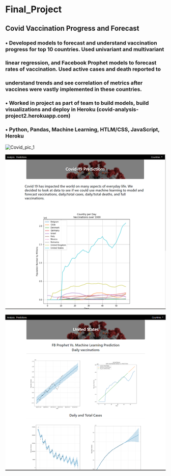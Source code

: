 # Final_Project

## Covid Vaccination Progress and Forecast 
### • Developed models to forecast and understand vaccination progress for top 10 countries. Used univariant and multivariant
### linear regression, and Facebook Prophet models to forecast rates of vaccination. Used active cases and death reported to
### understand trends and see correlation of metrics after vaccines were vastly implemented in these countries.
### • Worked in project as part of team to build models, build visualizations and deploy in Heroku (covid-analysis-project2.herokuapp.com)
### • Python, Pandas, Machine Learning, HTLM/CSS, JavaScript, Heroku


![Covid_pic_1](../main/Images/covid_pic_1.png)

![Covid_pic_2](Images/covid_pic_2.png)

![Covid_pic_3](Images/covid_pic_3.png)
